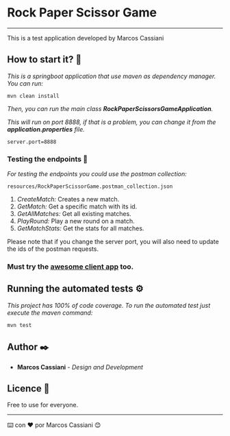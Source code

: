 # Rock Paper Scissor Game
***

This is a test application developed by Marcos Cassiani 

## How to start it? 🚀

_This is a springboot application that use maven as dependency manager. You can run:_
```
mvn clean install
```

_Then, you can run the main class **RockPaperScissorsGameApplication**._

_This will run on port 8888, if that is a problem, you can change it from the **application.properties** file._

```
server.port=8888
```

### Testing the endpoints 🔧

_For testing the endpoints you could use the postman collection:_
```
resources/RockPaperScissorGame.postman_collection.json
```
1. _CreateMatch:_ Creates a new match.
2. _GetMatch:_ Get a specific match with its id.
3. _GetAllMatches:_ Get all existing matches.
4. _PlayRound:_ Play a new round on a match.
5. _GetMatchStats:_ Get the stats for all matches.

Please note that if you change the server port, you will also need to update the ids of the postman requests.

### Must try the [awesome client app](https://github.com/marcoskssiani/rock-paper-scissor-game-client) too.
## Running the automated tests ⚙️

_This project has 100% of code coverage. To run the automated test just execute the maven command:_

```
mvn test
```

## Author ✒️

* **Marcos Cassiani** - *Design and Development* 

## Licence 📄

Free to use for everyone.

---
⌨️ con ❤️ por Marcos Cassiani 😊